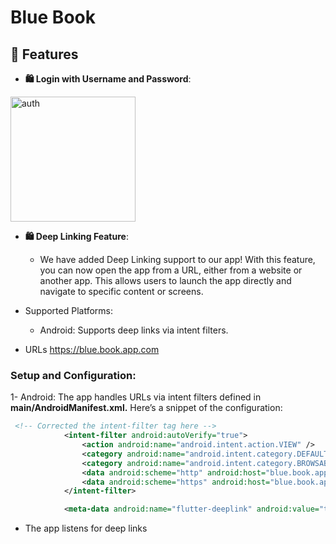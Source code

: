 # Blue Book

## 🌟 Features
- **🛍️ Login with Username and Password**:
 <img src="https://github.com/user-attachments/assets/4980b02d-4110-48e5-b672-69bbfa357f53" width="200" alt="auth">
  
- **🛍️ Deep Linking Feature**:
  - We have added Deep Linking support to our app! With this feature, you can now open the app from a URL, either from a website or another app. This allows users to launch the app directly 
   and 
  navigate to specific content or screens.
 - Supported Platforms:
    - Android: Supports deep links via intent filters.
   
 - URLs
   https://blue.book.app.com



### Setup and Configuration:
1- Android: The app handles URLs via intent filters defined in **main/AndroidManifest.xml.** Here’s a snippet of the configuration:
```xml
 <!-- Corrected the intent-filter tag here -->
            <intent-filter android:autoVerify="true">
                <action android:name="android.intent.action.VIEW" />
                <category android:name="android.intent.category.DEFAULT" />
                <category android:name="android.intent.category.BROWSABLE" />
                <data android:scheme="http" android:host="blue.book.app.com"/>
                <data android:scheme="https" android:host="blue.book.app.com"/>
            </intent-filter>

            <meta-data android:name="flutter-deeplink" android:value="true" />

```
 - The app listens for deep links
